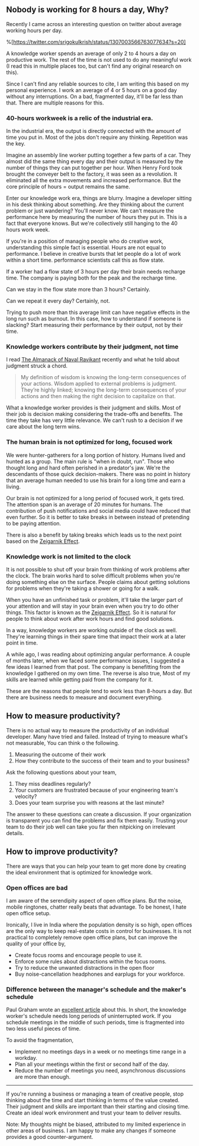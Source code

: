 ## Nobody is working for 8 hours a day, Why?

Recently I came across an interesting question on twitter about average working hours per day.

%[https://twitter.com/srigokulkrish/status/1307003566763077634?s=20]

A knowledge worker spends an average of only 2 to 4 hours a day on productive work. The rest of the time is not used to do any meaningful work (I read this in multiple places too, but can't find any original research on this).

Since I can't find any reliable sources to cite, I am writing this based on my personal experience. I work an average of 4 or 5 hours on a good day without any interruptions. On a bad, fragmented day, it'll be far less than that. There are multiple reasons for this.

### 40-hours workweek is a relic of the industrial era.
In the industrial era, the output is directly connected with the amount of time you put in. Most of the jobs don't require any thinking. Repetition was the key.

Imagine an assembly line worker putting together a few parts of a car. They almost did the same thing every day and their output is measured by the number of things they can put together per hour. When Henry Ford took brought the conveyer belt to the factory, it was seen as a revolution. It eliminated all the extra movements and increased performance. But the core principle of hours = output remains the same.

Enter our knowledge work era, things are blurry. Imagine a developer sitting in his desk thinking about something. Are they thinking about the current problem or just wandering? You'll never know. We can't measure the performance here by measuring the number of hours they put in. This is a fact that everyone knows. But we're collectively still hanging to the 40 hours work week.

If you're in a position of managing people who do creative work, understanding this simple fact is essential. Hours are not equal to performance. I believe in creative bursts that let people do a lot of work within a short time. performance scientists call this as flow state.

If a worker had a flow state of 3 hours per day their brain needs recharge time. The company is paying both for the peak and the recharge time.

Can we stay in the flow state more than 3 hours? Certainly.

Can we repeat it every day? Certainly, not.

Trying to push more than this average limit can have negative effects in the long run such as burnout. In this case, how to understand if someone is slacking? Start measuring their performance by their output, not by their time.

###  Knowledge workers contribute by their judgment, not time

I read [The Almanack of Naval Ravikant](https://www.navalmanack.com/) recently and what he told about judgment struck a chord.


> My definition of wisdom is knowing the long-term consequences of your actions. Wisdom applied to external problems is judgment. They’re highly linked; knowing the long-term consequences of your actions and then making the right decision to capitalize on that.

What a knowledge worker provides is their judgment and skills. Most of their job is decision making considering the trade-offs and benefits. The time they take has very little relevance. We can't rush to a decision if we care about the long term wins.

### The human brain is not optimized for long, focused work

We were hunter-gatherers for a long portion of history. Humans lived and hunted as a group. The main rule is "when in doubt, run". Those who thought long and hard often perished in a predator's jaw. We're the descendants of those quick decision-makers. There was no point in history that an average human needed to use his brain for a long time and earn a living.

Our brain is not optimized for a long period of focused work, it gets tired. The attention span is an average of 20 minutes for humans. The contribution of push notifications and social media could have reduced that even further. So it is better to take breaks in between instead of pretending to be paying attention.

There is also a benefit by taking breaks which leads us to the next point based on the [Zeigarnik Effect](https://en.wikipedia.org/wiki/Zeigarnik_effect).

### Knowledge work is not limited to the clock

It is not possible to shut off your brain from thinking of work problems after the clock. The brain works hard to solve difficult problems when you're doing something else on the surface. People claims about getting solutions for problems when they're taking a shower or going for a walk.

When you have an unfinished task or problem, it'll take the larger part of your attention and will stay in your brain even when you try to do other things. This factor is known as the [Zeigarnik Effect](https://en.wikipedia.org/wiki/Zeigarnik_effect). So it is natural for people to think about work after work hours and find good solutions.

In a way, knowledge workers are working outside of the clock as well. They're learning things in their spare time that impact their work at a later point in time.

A while ago, I was reading about optimizing angular performance. A couple of months later, when we faced some performance issues, I suggested a few ideas I learned from that post. The company is benefitting from the knowledge I gathered on my own time. The reverse is also true, Most of my skills are learned while getting paid from the company for it.

These are the reasons that people tend to work less than 8-hours a day. But there are business needs to measure and document everything.

## How to measure productivity?

There is no actual way to measure the productivity of an individual developer. Many have tried and failed. Instead of trying to measure what's not measurable,  You can think o the following.

1. Measuring the outcome of their work
2. How they contribute to the success of their team and to your business?

Ask the following questions about your team,

1. They miss deadlines regularly?
2. Your customers are frustrated because of your engineering team's velocity?
3. Does your team surprise you with reasons at the last minute?

The answer to these questions can create a discussion. If your organization is transparent you can find the problems and fix them easily. Trusting your team to do their job well can take you far then nitpicking on irrelevant details.

## How to improve productivity?

There are ways that you can help your team to get more done by creating the ideal environment that is optimized for knowledge work.

### Open offices are bad

I am aware of the serendipity aspect of open office plans. But the noise, mobile ringtones, chatter really beats that advantage. To be honest, I hate open office setup.

Ironically, I live in India where the population density is so high, open offices are the only way to keep real-estate costs in control for businesses. It is not practical to completely remove open office plans, but can improve the quality of your office by,
- Create focus rooms and encourage people to use it.
- Enforce some rules about distractions within the focus rooms.
- Try to reduce the unwanted distractions in the open floor
- Buy noise-cancellation headphones and earplugs for your workforce.

### Difference between the manager's schedule and the maker's schedule

 Paul Graham wrote an [excellent article](http://www.paulgraham.com/makersschedule.html) about this. In short, the knowledge worker's schedule needs long periods of uninterrupted work. If you schedule meetings in the middle of such periods, time is fragmented into two less useful pieces of time.

To avoid the fragmentation,

- Implement no meetings days in a week or no meetings time range in a workday.
- Plan all your meetings within the first or second half of the day.
- Reduce the number of meetings you need, asynchronous discussions are more than enough.

--- 

If you're running a business or managing a team of creative people, stop thinking about the time and start thinking in terms of the value created. Their judgment and skills are important than their starting and closing time. Create an ideal work environment and trust your team to deliver results.

Note: My thoughts might be biased, attributed to my limited experience in other areas of business. I am happy to make any changes if someone provides a good counter-argument.